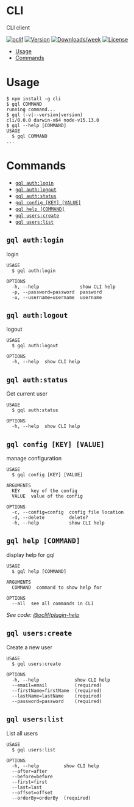 CLI
===

CLI client

[![oclif](https://img.shields.io/badge/cli-oclif-brightgreen.svg)](https://oclif.io)
[![Version](https://img.shields.io/npm/v/gql.svg)](https://npmjs.org/package/gql)
[![Downloads/week](https://img.shields.io/npm/dw/gql.svg)](https://npmjs.org/package/gql)
[![License](https://img.shields.io/npm/l/gql.svg)](https://github.com/branchvincent/gql/blob/master/package.json)

<!-- toc -->
* [Usage](#usage)
* [Commands](#commands)
<!-- tocstop -->

# Usage

<!-- usage -->
```sh-session
$ npm install -g cli
$ gql COMMAND
running command...
$ gql (-v|--version|version)
cli/0.0.0 darwin-x64 node-v15.13.0
$ gql --help [COMMAND]
USAGE
  $ gql COMMAND
...
```
<!-- usagestop -->

# Commands

<!-- commands -->
* [`gql auth:login`](#gql-authlogin)
* [`gql auth:logout`](#gql-authlogout)
* [`gql auth:status`](#gql-authstatus)
* [`gql config [KEY] [VALUE]`](#gql-config-key-value)
* [`gql help [COMMAND]`](#gql-help-command)
* [`gql users:create`](#gql-userscreate)
* [`gql users:list`](#gql-userslist)

## `gql auth:login`

login

```
USAGE
  $ gql auth:login

OPTIONS
  -h, --help               show CLI help
  -p, --password=password  password
  -u, --username=username  username
```

## `gql auth:logout`

logout

```
USAGE
  $ gql auth:logout

OPTIONS
  -h, --help  show CLI help
```

## `gql auth:status`

Get current user

```
USAGE
  $ gql auth:status

OPTIONS
  -h, --help  show CLI help
```

## `gql config [KEY] [VALUE]`

manage configuration

```
USAGE
  $ gql config [KEY] [VALUE]

ARGUMENTS
  KEY    key of the config
  VALUE  value of the config

OPTIONS
  -c, --config=config  config file location
  -d, --delete         delete?
  -h, --help           show CLI help
```

## `gql help [COMMAND]`

display help for gql

```
USAGE
  $ gql help [COMMAND]

ARGUMENTS
  COMMAND  command to show help for

OPTIONS
  --all  see all commands in CLI
```

_See code: [@oclif/plugin-help](https://github.com/oclif/plugin-help/blob/v3.2.2/src/commands/help.ts)_

## `gql users:create`

Create a new user

```
USAGE
  $ gql users:create

OPTIONS
  -h, --help             show CLI help
  --email=email          (required)
  --firstName=firstName  (required)
  --lastName=lastName    (required)
  --password=password    (required)
```

## `gql users:list`

List all users

```
USAGE
  $ gql users:list

OPTIONS
  -h, --help         show CLI help
  --after=after
  --before=before
  --first=first
  --last=last
  --offset=offset
  --orderBy=orderBy  (required)
```
<!-- commandsstop -->
